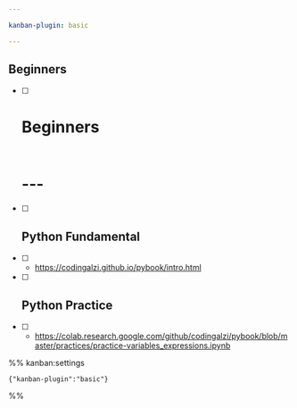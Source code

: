 ```yaml
---

kanban-plugin: basic

---
```


## Beginners

- [ ] # Beginners<br><br><br>---
- [ ] ## Python Fundamental
- [ ] - https://codingalzi.github.io/pybook/intro.html
- [ ] ## Python Practice
- [ ] - https://colab.research.google.com/github/codingalzi/pybook/blob/master/practices/practice-variables_expressions.ipynb




%% kanban:settings
```
{"kanban-plugin":"basic"}
```
%%